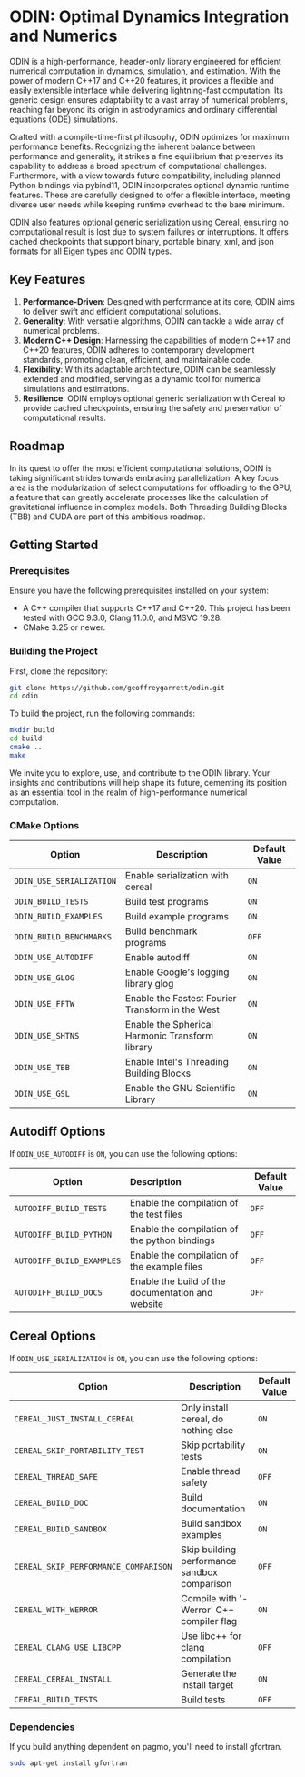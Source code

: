 # ODIN: Optimal Dynamics Integration and Numerics

ODIN is a high-performance, header-only library engineered for efficient
numerical computation in dynamics, simulation,
and estimation. With the power of modern C++17 and C++20 features, it
provides a flexible and easily extensible
interface while delivering lightning-fast computation. Its generic design
ensures adaptability to a vast array of
numerical problems, reaching far beyond its origin in astrodynamics and
ordinary differential equations (ODE)
simulations.

Crafted with a compile-time-first philosophy, ODIN optimizes for maximum
performance benefits. Recognizing the inherent
balance between performance and generality, it strikes a fine equilibrium
that preserves its capability to address a
broad spectrum of computational challenges. Furthermore, with a view
towards future compatibility, including planned
Python bindings via pybind11, ODIN incorporates optional dynamic runtime
features. These are carefully designed to offer
a flexible interface, meeting diverse user needs while keeping runtime
overhead to the bare minimum.

ODIN also features optional generic serialization using Cereal, ensuring no
computational result is lost due to system
failures or interruptions. It offers cached checkpoints that support
binary, portable binary, xml, and json formats for
all Eigen types and ODIN types.

## Key Features

1. **Performance-Driven**: Designed with performance at its core, ODIN aims
   to deliver swift and efficient computational
   solutions.
2. **Generality**: With versatile algorithms, ODIN can tackle a wide array
   of numerical problems.
3. **Modern C++ Design**: Harnessing the capabilities of modern C++17 and
   C++20 features, ODIN adheres to contemporary
   development standards, promoting clean, efficient, and maintainable
   code.
4. **Flexibility**: With its adaptable architecture, ODIN can be seamlessly
   extended and modified, serving as a dynamic
   tool for numerical simulations and estimations.
5. **Resilience**: ODIN employs optional generic serialization with Cereal
   to provide cached checkpoints, ensuring the
   safety and preservation of computational results.

## Roadmap

In its quest to offer the most efficient computational solutions, ODIN is
taking significant strides towards embracing
parallelization. A key focus area is the modularization of select
computations for offloading to the GPU, a feature that
can greatly accelerate processes like the calculation of gravitational
influence in complex models. Both Threading
Building Blocks (TBB) and CUDA are part of this ambitious roadmap.

## Getting Started

### Prerequisites

Ensure you have the following prerequisites installed on your system:

- A C++ compiler that supports C++17 and C++20. This project has been
  tested with GCC 9.3.0, Clang 11.0.0, and MSVC
  19.28.
- CMake 3.25 or newer.

### Building the Project

First, clone the repository:

```bash
git clone https://github.com/geoffreygarrett/odin.git
cd odin
````

To build the project, run the following commands:

```bash
mkdir build
cd build
cmake ..
make
```

We invite you to explore, use, and contribute to the ODIN library. Your
insights and contributions will help shape its
future, cementing its position as an essential tool in the realm of
high-performance numerical computation.

### CMake Options

| Option                   | Description                                      | Default Value |
|--------------------------|--------------------------------------------------|---------------|
| `ODIN_USE_SERIALIZATION` | Enable serialization with cereal                 | `ON`          |
| `ODIN_BUILD_TESTS      ` | Build test programs                              | `ON`          |
| `ODIN_BUILD_EXAMPLES   ` | Build example programs                           | `ON`          |
| `ODIN_BUILD_BENCHMARKS ` | Build benchmark programs                         | `OFF`         |
| `ODIN_USE_AUTODIFF     ` | Enable autodiff                                  | `ON`          |
| `ODIN_USE_GLOG         ` | Enable Google's logging library glog             | `ON`          |
| `ODIN_USE_FFTW         ` | Enable the Fastest Fourier Transform in the West | `ON`          |
| `ODIN_USE_SHTNS        ` | Enable the Spherical Harmonic Transform library  | `ON`          |
| `ODIN_USE_TBB          ` | Enable Intel's Threading Building Blocks         | `ON`          |
| `ODIN_USE_GSL          ` | Enable the GNU Scientific Library                | `ON`          |

## Autodiff Options

If `ODIN_USE_AUTODIFF` is `ON`, you can use the following options:

| Option                    | Description                                       | Default Value |
|---------------------------|:--------------------------------------------------|---------------|
| `AUTODIFF_BUILD_TESTS   ` | Enable the compilation of the test files          | `OFF`         |
| `AUTODIFF_BUILD_PYTHON  ` | Enable the compilation of the python bindings     | `OFF`         |
| `AUTODIFF_BUILD_EXAMPLES` | Enable the compilation of the example files       | `OFF`         |
| `AUTODIFF_BUILD_DOCS    ` | Enable the build of the documentation and website | `OFF`         |

## Cereal Options

If `ODIN_USE_SERIALIZATION` is `ON`, you can use the following options:

| Option                               | Description                                  | Default Value |
|--------------------------------------|----------------------------------------------|---------------|
| `CEREAL_JUST_INSTALL_CEREAL        ` | Only install cereal, do nothing else         | `ON`          |
| `CEREAL_SKIP_PORTABILITY_TEST      ` | Skip portability tests                       | `ON`          |
| `CEREAL_THREAD_SAFE                ` | Enable thread safety                         | `OFF`         |
| `CEREAL_BUILD_DOC                  ` | Build documentation                          | `ON`          |
| `CEREAL_BUILD_SANDBOX              ` | Build sandbox examples                       | `ON`          |
| `CEREAL_SKIP_PERFORMANCE_COMPARISON` | Skip building performance sandbox comparison | `OFF`         |
| `CEREAL_WITH_WERROR                ` | Compile with '-Werror' C++ compiler flag     | `ON`          |
| `CEREAL_CLANG_USE_LIBCPP           ` | Use libc++ for clang compilation             | `OFF`         |
| `CEREAL_CEREAL_INSTALL             ` | Generate the install target                  | `ON`          |
| `CEREAL_BUILD_TESTS                ` | Build tests                                  | `OFF`         |

### Dependencies

If you build anything dependent on pagmo, you'll need to install gfortran.

```bash
sudo apt-get install gfortran
```